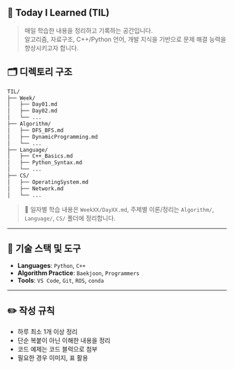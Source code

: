 ## 📘 Today I Learned (TIL)

> 매일 학습한 내용을 정리하고 기록하는 공간입니다.  
> 알고리즘, 자료구조, C++/Python 언어, 개발 지식을 기반으로 문제 해결 능력을 향상시키고자 합니다.

## 🗂️ 디렉토리 구조

```bash
TIL/
├── Week/
│   ├── Day01.md
│   ├── Day02.md
│   └── ...
├── Algorithm/
│   ├── DFS_BFS.md
│   ├── DynamicProgramming.md
│   └── ...
├── Language/
│   ├── C++_Basics.md
│   ├── Python_Syntax.md
│   └── ...
├── CS/
│   ├── OperatingSystem.md
│   ├── Network.md
│   └── ...
````

> 📌 일자별 학습 내용은 `WeekXX/DayXX.md`,
> 주제별 이론/정리는 `Algorithm/`, `Language/`, `CS/` 폴더에 정리합니다.

---

## 🔧 기술 스택 및 도구

* **Languages**: `Python`, `C++`
* **Algorithm Practice**: `Baekjoon`, `Programmers`
* **Tools**: `VS Code`, `Git`, `ROS`, `conda`

---

## ✏️ 작성 규칙

* 하루 최소 1개 이상 정리
* 단순 복붙이 아닌 이해한 내용을 정리
* 코드 예제는 코드 블럭으로 첨부
* 필요한 경우 이미지, 표 활용

